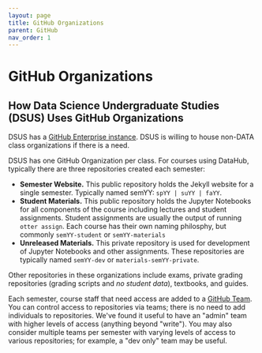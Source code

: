 ```yaml
---
layout: page
title: GitHub Organizations
parent: GitHub
nav_order: 1
---
```


# GitHub Organizations

## How Data Science Undergraduate Studies (DSUS) Uses GitHub Organizations

DSUS has a [GitHub Enterprise instance](https://github.com/enterprises/dsus). DSUS is willing to house non-DATA class organizations if there is a need.

DSUS has one GitHub Organization per class. For courses using DataHub, typically there are three repositories created each semester:
* **Semester Website.** This public repository holds the Jekyll website for a single semester. Typically named semYY: `spYY | suYY | faYY`.
* **Student Materials.** This public repository holds the Jupyter Notebooks for all components of the course including lectures and student assignments. Student assignments are usually the output of running `otter assign`. Each course has their own naming philosphy, but commonly `semYY-student` or `semYY-materials`
* **Unreleased Materials.** This private repository is used for development of Jupyter Notebooks and other assignments. These repositories are typically named `semYY-dev` or `materials-semYY-private`.

Other repositories in these organizations include exams, private grading repositories (grading scripts and *no student data*), textbooks, and guides.

Each semester, course staff that need access are added to a [GitHub Team](https://docs.github.com/en/organizations/organizing-members-into-teams/about-teams). You can control access to repositories via teams; there is no need to add individuals to repositories. We've found it useful to have an "admin" team with higher levels of access (anything beyond "write"). You may also consider multiple teams per semester with varying levels of access to various repositories; for example, a "dev only" team may be useful.
